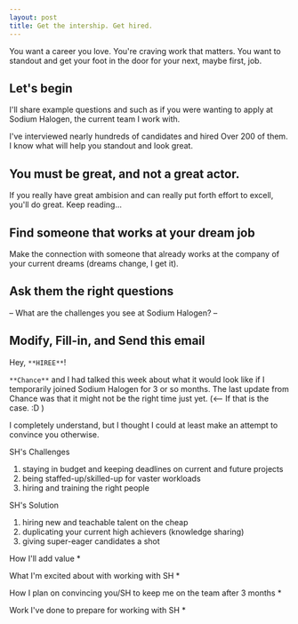 ```yaml
---
layout: post
title: Get the intership. Get hired.
---
```


You want a career you love. You're craving work that matters. You want to standout and get your foot in the door for your next, maybe first, job.

## Let's begin

I'll share example questions and such as if you were wanting to apply at Sodium Halogen, the current team I work with.

I've interviewed nearly hundreds of candidates and hired Over 200 of them. I know what will help you standout and look great.

## You must be great, and not a great actor.

If you really have great ambision and can really put forth effort to excell, you'll do great. Keep reading...

## Find someone that works at your dream job

Make the connection with someone that already works at the company of your current dreams (dreams change, I get it).

## Ask them the right questions

– What are the challenges you see at Sodium Halogen?
–

## Modify, Fill-in, and Send this email

Hey, `**HIREE**`!

`**Chance**` and I had talked this week about what it would look like if I temporarily joined Sodium Halogen for 3 or so months. The last update from Chance was that it might not be the right time just yet. (<-- If that is the case. :D )

I completely understand, but I thought I could at least make an attempt to convince you otherwise.

SH's Challenges

1.  staying in budget and keeping deadlines on current and future projects
2.  being staffed-up/skilled-up for vaster workloads
3.  hiring and training the right people

SH's Solution

1.  hiring new and teachable talent on the cheap
2.  duplicating your current high achievers (knowledge sharing)
3.  giving super-eager candidates a shot

How I'll add value \*

What I'm excited about with working with SH \*

How I plan on convincing you/SH to keep me on the team after 3 months \*

Work I've done to prepare for working with SH \*
